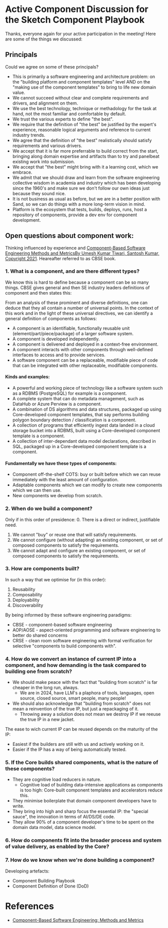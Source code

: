 # Active Component Discussion for the Sketch Component Playbook

Thanks, everyone again for your active participation in the meeting! Here are some of the things we discussed: 

## Principals
Could we agree on some of these principals?

* This is primarily a software engineering and architecture problem: on the "building platform and component templates" level AND on the "making use of the component templates" to bring to life new domain value.
* We cannot succeed without clear and complete requirements and drivers, and alignment on them.
* We use the best technology, technique or methadology for the task at hand, not the most familiar and comfortable by default.
* We trust the various experts to define "the best".
* We require that the definition of "the best" be justified by the expert's experience, reasonable logical arguments and reference to current industry trends.
* We agree that the definition of "the best"  realistically should satisfy requirements and various drivers.
* We accept that it is far more preferrable to build correct from the start, bringing along domain expertise and artifacts than to try and panelbeat existing work into submission.
* We accept that "the best" might bring with it a learning cost, which we embrace.
* We admit that we should draw and learn from the software engineering  collective wisdom in academia and industry which has been developing  since the 1960's and make sure we don't follow our own ideas just because they sound nice.
* It is not business as usual as before, but we are in a better position with Sand, so we can do things with a more long-term vision in mind.
* Platform is the ecosystem that tests, builds, deploys, runs, host a repository of components, provide a dev env for component development.

## Open questions about component work:
Thinking influenced by experience and [Component-Based Software Engineering Methods and MetricsBy Umesh Kumar Tiwari, Santosh Kumar, Copyright 2021](https://www.routledge.com/Component-Based-Software-Engineering-Methods-and-Metrics/Tiwari-Kumar/p/book/9780367354886).
Heareafter referred to as CBSE book.

### 1.  What is a component, and are there different types?
We know this is hard to define because a component can be so many things.
CBSE  gives general and then SE industry leaders definitions of component and then states this:

From an analysis of these prominent and diverse definitions, one can deduce that they all contain a number of universal points. In the context of this work and in the light of these universal directives, we can identify a general definition of components as follows:
*  A component is an identifiable, functionally reusable unit (element/part/piece/package) of a larger software system.
* A component is developed independently.
* A component is delivered and deployed in a context-free environment.
* A component interacts with other components through well-defined interfaces to access and to provide services.
* A software component can be a replaceable, modifiable piece of code that can be integrated with other replaceable, modifiable components.

#### Kinds and examples:
* A powerful and working piece of technology like a software system such as a RDBMS (PostgreSQL) for example is a component.
* A complete system that can do metadata management, such as DataHub or Azure Perview is a component.
* A combination of DS algorithms and data structures, packaged up using Core-developed component templates, that say performs building polygon boundary detection / classification is a component.
* A collection of programs that efficiently ingest data landed in a cloud storage bucket into a RDBMS, built using a Core-developed component template is a component.
* A collection of inter-dependant data model declarations, described in SQL, packaged up in a Core-developed component template is a component. 

#### Fundamentally we have these types of components:
* Component off-the-shelf  COTS: buy or built before which we can reuse immediately with the least amount of configuration.
* Adaptable components which we can modify to create new components which we can then use.
* New components we develop from scratch.

### 2. When do we build a component?
Only if in this order of presidence:
0. There is a direct or indirect, justifiable need.
1. We cannot "buy" or reuse one that will satisfy requirements.
2. We cannot configure (without adapting) an existing component, or set of composed components to satisfy the requirements.
3. We cannot adapt and configure an existing component, or set of composed components to satisfy the requirements.

### 3. How are components built? 
In such a way that we optimise for (in this order):
1. Reusability
1. Composability
1. Deployability
1. Discoverability

By being informed by these software engineering paradigms:
* CBSE - component-based software engineering
* AOP/AOSE - aspect-oriented programming and software engineering to better do shared concerns
* CRSE - clean room software engineering with formal verification for selective "components to build components with".

### 4. How do we convert an instance of current IP into a component, and how demanding is the task compared to building one from scratch?
* We should make peace with the fact that "building from scratch" is far cheaper in the long run, always.
	- We are in 2024, have LLM's a plaphora of tools, languages, open source, closed source, smart people, many people!
* We should also acknowledge that "building from scratch" does not mean a reinvention of the true IP,  but just a repackaging of it.
	- Throwing away a solution does not mean we destroy IP if we reeuse the true IP in a new jacket.

The ease to wich current IP can be reused depends on the maturity of the IP:
* Easiest if the builders are still with us and actively working on it.
* Easier if the IP has a way of being automatically tested.

### 5. If the Core builds shared components, what is the nature of these components? 
* They are cognitive load reducers in nature.
	- Cognitive load of building data-intensive applications as components is too high: Core-built component templates and accelerators reduce this.
* They minimise boilerplate that domain component developers have to write.
* They bring into high and sharp focus the essential IP: the "special sauce", the innovation in terms of AI/DS/DE code.
* They allow 90% of a component developer's time to be spent on the domain data model, data science model.

### 6. How do components fit into the broader process and system of value delivery, as enabled by the Core?

### 7. How do we know when we're done building a component?

Developing artefacts: 
 - Component Building Playbook
 - Component Definition of Done (DoD)

# References
* [Component-Based Software Engineering: Methods and Metrics](https://www.routledge.com/Component-Based-Software-Engineering-Methods-and-Metrics/Tiwari-Kumar/p/book/9780367354886)
